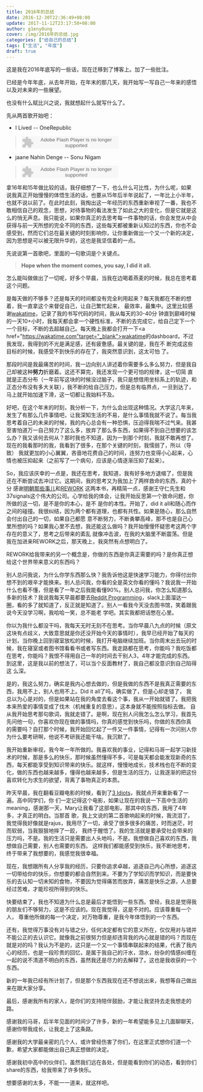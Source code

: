 ```yaml
---
title: 2016年的总结
date: 2016-12-30T22:36:49+08:00
update: 2017-11-12T23:17:50+08:00 
author: g1eny0ung
cover: /img/2016年的总结.jpg
categories: ["给自己的总结"]
tags: ["生活", "年度"]
draft: true
---
```


这是我在2016年底写的一些话，现在迁移到了博客上。加了一些批注。

<!--more-->

已经是今年年底，从去年开始，在年末的那几天，我开始写一写自己一年来的感悟以及对未来的一些展望。

也没有什么赋比兴之说，我就想起什么就写什么了。

先从两首歌开始吧：

* I Lived -- OneRepublic 

> <embed src="http://www.xiami.com/widget/0_1771714963/singlePlayer.swf" type="application/x-shockwave-flash" width="257" height="33" wmode="transparent"></embed>

* jaane Nahin Denge -- Sonu Nigam 

> <embed src="http://www.xiami.com/widget/0_1771714963/singlePlayer.swf" type="application/x-shockwave-flash" width="257" height="33" wmode="transparent"></embed>

拿16年和15年做比较的话，我仔细想了一下，也么什么可比性，为什么呢，如果说我真正开始慢慢的体悟生活的话，也要从15年后半年说起了，一年比上小半年，
也就不说以前了。在此时此刻，我掏出这一年经历的东西重新审视了一番，我也不敢相信自己的观念，思想，对待事物的看法发生了如此之大的变化，但是它就是这
么的悄无声息。我只能说，如果你真正的去思考每一件事物的话，你会发觉从中会获得与前一天所想的完全不同的东西，这些每天都被重新认知过的东西，你也不会
感受到，然而它们总在最关键的时刻影响你，让你重新做出一个又一个新的决定，因为思想是可以被无限升华的，这也是我坚信着的一点。

先说说第一首歌吧，里面的一句歌词是个关键点。

> **Hope when the moment comes, you say, I did it all.**

怎么能叫做做出了一切呢，好多个早晨，当我在边喝着燕麦的时候，我总在思考着这个问题。

是每天做的不够多？还是每天的时间都没有完全利用起来？每天我都在不断的想着，我一直拿这个来督促自己，让自己繁忙起来，
最效率，最集中。这里比较感谢<a href="https://wakatime.com" target="_blank">wakatime</a>，记录了我的书写代码的时间，我从每天的30-40分
钟直到巅峰时候的一天10+小时，我每天都会拿一个硬性标准，不断的去完成它，给自己定下一个一个目标，不断的去超越自己。每天晚上我都会打开一下<a href="https://wakatime.com"target="_blank">wakatime</a>的dashboard，不过我发现，我得到的不光是满足感，还有疲惫感。最关键的是，我在不
断完成这些目标的时候，我感受不到快乐的存在了，我突然意识到，这太可怕
了。

那段时间是我最痛苦的时间，我一边向别人讲述着你需要多么多么努力，但是我自己却被这种**努力**折磨着。这还不算完，我还发现一个更可怕的规律，这一切简
直就是正态分布（一年前写这块的时候没过脑子，我只是想借用坐标系上的轨迹，和正态分布没有多大关联），我不断的给自己压力，但是总有临界点，一旦到达了，
马上就开始加速下滑，这一切都让我始料不及。

好吧，在这个年末的时刻，我分析一下，为什么会出现这种情况。大学这几年来，发生了有那么几件事情吧，让我深知生活的不易，是什么事情我就不说了。每当我
思考着自己的未来的时候，我的内心总会有一种恐惧，压迫得我喘不过气来。我甚至害怕道万一自己努力了这么多，放弃了那么多东西，如果得不到自己想要的该怎
么办？我又该何去何从？那时我也不知道，因为一到那个时刻，我就不敢再想了。现在的我看那时的我，我看到了很多，在那个关键的时刻，我懦弱了，所以（导致）
我就更加的小心翼翼，吝啬地花费自己的时间，连努力也变得小心起来，心情也被压抑起来（之前写了一个病句，应该是心情逐渐压抑了起来）。

So，我应该庆幸的一点是，我还在思考，我知道，我有好多地方退缩了，但是我还在不断尝试去冲过它。这期间，我的思考又为我加上了两样救命的东西，真的十分
感谢<a href="https://www.amazon.cn/%E6%98%8E%E6%9C%9D%E9%82%A3%E4%BA%9B%E4%BA%8B%E5%84%BF-%E5%BD%93%E5%B9%B4%E6%98%8E%E6%9C%88/dp/B072ZP4FWX/ref=sr_1_2?ie=UTF8&qid=1510496712&sr=8-2&keywords=%E6%98%8E%E6%9C%9D%E9%82%A3%E4%BA%9B%E4%BA%8B%E5%84%BF&dpID=51Ndn7fPTlL&preST=_SX258_BO1,204,203,200_QL70_&dpSrc=srch" target="_blank">明朝那些事儿</a>和<a href="https://www.amazon.cn/%E9%87%8D%E6%9D%A5-%E6%9B%B4%E4%B8%BA%E7%AE%80%E5%8D%95%E6%9C%89%E6%95%88%E7%9A%84%E5%95%86%E4%B8%9A%E6%80%9D%E7%BB%B4-%E8%B4%BE%E6%A3%AE%E2%80%A2%E5%BC%97%E9%87%8C%E5%BE%B7/dp/B0048EKQS0/ref=sr_1_1?ie=UTF8&qid=1510496746&sr=8-1&keywords=rework&dpID=515IS5SArOL&preST=_SY344_BO1,204,203,200_QL70_&dpSrc=srch" target="_blank">REWORK</a>
这两本书，再精简一点，感谢王守仁先生和37signals这个伟大的公司。心学给我的体会，让我开始反思第一个致命问题，你所做的这一切，是不是你的本心，是不
是你的本性。开始了，did it all和随心而作之间的碰撞。我很纠结，因为两个都有道理，也都有共性。如果是随心，那么自然会付出自己的一切，如果自己都愿
意不断努力，不断勇攀高峰，那不也是自己心里所想的吗？如果我心里不去想，我还能这么做吗？我开始慢慢怀疑思考这两个字存在的意义了，思考之后带来的紊乱
就像冲击波，在我的大脑里不断震荡。但是我在加进来REWORK之后，那天晚上，我突然有点想明白了。

REWORK给我带来的另一个概念是，你做的东西是你真正需要的吗？是你真正想给这个世界带来意义的东西吗？

别人总问我说，为什么你学东西那么快？我告诉他这是快速学习能力，你得付出你想不到的艰辛才能换来。别人总问我，你看的全是英文你看的懂吗？我说我一开始
什么也看不懂，但是看了一年之后我能看懂90%。别人总问我，你怎么知道那么多新的技术？我说我每天早晨都要去<a href="https://www.reddit.com/r/programming/" target="_blank">Reddit Programming</a>，slack上面溜达一圈，看的多了就知道了，反正就是知道了。别人一看我今天没去图书馆，笑着跟我说今天没学习啊，我哈哈一笑，总不能老
学吧。其实我都把话憋在心里。

你以为我什么都没干吗，我每天无时无刻不在思考。当你早晨八九点的时候（原文这块有点歧义，大致意思就是你还没开始今天的事情时），我早已经开始了每天的
计划，当你晚上回到寝室放松的时候，我打开电脑继续加班。当你周末出去玩的时候，我在寝室或者图书馆看看书或者写东西。我走路都在思考，你能吗？我吃饭都
在思考，你能吗？我恨不得用自己一年的时间去干别人3，4年才能完成的东西。到这里，这是我以前的想法了，可以当个反面教材了，我自己都没意识到自己陷得这
么深。

是的，我这么努力，确实是我内心想去做的，但是我做的东西不是我真正需要的东西，我用不上，别人也用不上。Did it all了吗，确实做了，但是心却走错了，
我总以为心是对的，但是如果站在我的角度去看这个事，我从一开始就错了。我把我本来热爱的事情变成了伐木（机械重复的意思），这本身就不能按照指标去做。
自从我开始思考那句歌词，我就走错了。是啊，现在别人问我怎么怎么学习，我首先先问他一句，你喜欢你现在做的事情吗，你真的感觉到快乐吗，你做的东西你真
的需要吗？自打那个时候，我开始回忆起了一件又一件事情，记得有一次问别人你为什么要考研啊，他说不考研我还能干啥。我沉默了。

我开始重新审视，我今年一年所做的。我喜欢我的事业，记得和马哥一起学习新技术的时候，那是多么的快乐，那时候虽然懂得不多，可是每天都会能发现新奇的东
西，每天都能享受到知识带来的快乐。就这样，慢慢地成长，技术栈也在不断的变化，做的东西也越来越多，懂得也越来越多，但是生活的压力，让我逐渐的把这份
喜欢转化为求生的欲望，背离了事物真正的本质。

昨天早晨，我在翻看豆瓣电影的时候，看到了<a href="https://movie.douban.com/subject/3793023/" target="_blank">3 Idiots</a>，我就点开来重新看了一遍。高中同学们，你
们一定记得这个电影，如果让现在的我说一下高中生活的meaning，感谢那一天，Mary让我看了这部电影。那其中的东西，我用了4年多，才真正的明白。当那首
歌，我上文说的第二首歌响起来的时候，我流泪了，我觉得我好像就是rajus，我用尽了一切，承受了很多很多的痛苦，时而迷茫，时而软弱，当我狠狠地摔了一跤，
我终于醒悟了。我的生活就是要承受社会带来的压力吗，不是。我的生活只是需要出人头地吗，不是。我想做自己喜欢的东西，我想做自己需要，别人也需要的东西。
这样我们都能感受到快乐，我不断地思考，终于带来了我想要的，我感觉我很幸福。

现在，我想跟所有人分享我的经历，只要你追求卓越，追逐自己内心所想，追逐这一切带给你的快乐，你想要的都会自然到来。不要为了学知识而学知识，而是要快
乐的去认知一切未知的食物，不要因为觉得痛苦而放弃，痛苦是快乐之源，人总要经过苦难，才能珍视所得到的快乐。

快要结束了，我也不知道为什么总是最后才能悟到一些东西。曾经，我总是觉得我的朋友们不够努力，这是不应该的。现在我觉得，这是不对的。应该尊重每一个人，
尊重他所做的每一个决定，对万物尊重，是我今年体悟到的一个东西。

还有，我觉得万事没有对与错之分，任何决定都有它的意义所在，仅仅用对与错并不能公正的去认识它。就像我之前很努力但是却违背我的内心就是错的吗？而现在
就是对的吗？我认为不是的，这只是一个又一个事情串联起来的结果，代表了我内心的经历，也是一段珍贵的回忆，是属于我自己的汗水，泪水，纷杂的情感纠缠在
一起的说不清道不明白的东西，虽然我还是尽力的去解释了。这也是我收获的一个东西。

新的一年我已经有所计划了，但是那个东西我现在还不想说出来，我想等自己做出来在跟大家分享。

最后，感谢我所有的家人，是你们的支持陪伴鼓励，才能让我坚持去走我想走的路。

感谢我的马哥，后半年见面的时间少了许多，新的一年希望能多见上几面聊聊天，感谢你带我成长，让我走上了这条路。

感谢我的大学最亲密的几个人，或许曾经伤害了你们，在这里正式想你们道一个歉，希望大家都能做出自己真正想做的决定。

感谢我初中高中的伙伴们，虽然我们远在各处，但是能看到你们的动态，看到你们share的东西，给我带来了许多快乐。

想要感谢的太多，不能一一道来，就这样吧。